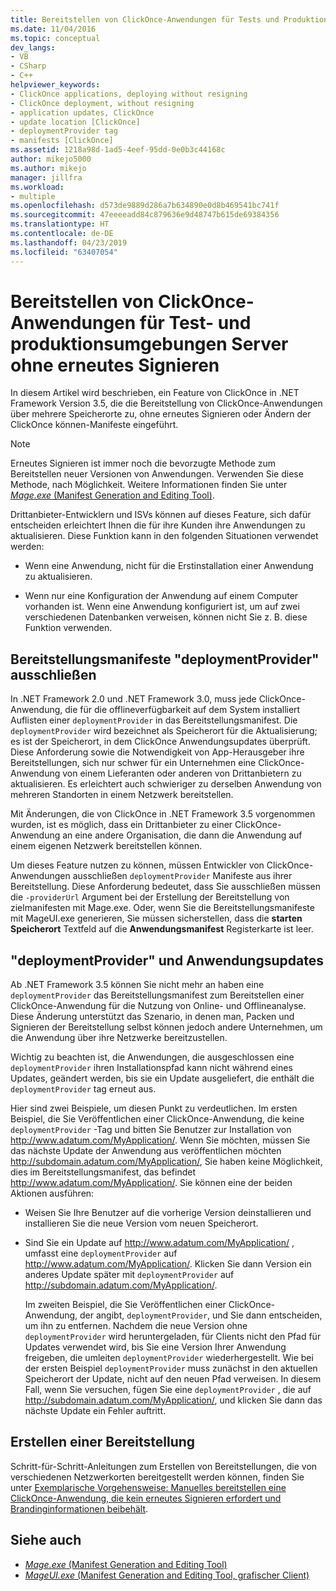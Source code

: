 ```yaml
---
title: Bereitstellen von ClickOnce-Anwendungen für Tests und Produktionsserver ohne erneutes Signieren | Microsoft-Dokumentation
ms.date: 11/04/2016
ms.topic: conceptual
dev_langs:
- VB
- CSharp
- C++
helpviewer_keywords:
- ClickOnce applications, deploying without resigning
- ClickOnce deployment, without resigning
- application updates, ClickOnce
- update location [ClickOnce]
- deploymentProvider tag
- manifests [ClickOnce]
ms.assetid: 1218a98d-1ad5-4eef-95dd-0e0b3c44168c
author: mikejo5000
ms.author: mikejo
manager: jillfra
ms.workload:
- multiple
ms.openlocfilehash: d573de9889d286a7b634890e0d8b469541bc741f
ms.sourcegitcommit: 47eeeeadd84c879636e9d48747b615de69384356
ms.translationtype: HT
ms.contentlocale: de-DE
ms.lasthandoff: 04/23/2019
ms.locfileid: "63407054"
---
```

# <a name="deploy-clickonce-applications-for-testing-and-production-servers-without-resigning"></a>Bereitstellen von ClickOnce-Anwendungen für Test- und produktionsumgebungen Server ohne erneutes Signieren
In diesem Artikel wird beschrieben, ein Feature von ClickOnce in .NET Framework Version 3.5, die die Bereitstellung von ClickOnce-Anwendungen über mehrere Speicherorte zu, ohne erneutes Signieren oder Ändern der ClickOnce können-Manifeste eingeführt.

> [!NOTE]
> Erneutes Signieren ist immer noch die bevorzugte Methode zum Bereitstellen neuer Versionen von Anwendungen. Verwenden Sie diese Methode, nach Möglichkeit. Weitere Informationen finden Sie unter [*Mage.exe* (Manifest Generation and Editing Tool)](/dotnet/framework/tools/mage-exe-manifest-generation-and-editing-tool).

 Drittanbieter-Entwicklern und ISVs können auf dieses Feature, sich dafür entscheiden erleichtert Ihnen die für ihre Kunden ihre Anwendungen zu aktualisieren. Diese Funktion kann in den folgenden Situationen verwendet werden:

- Wenn eine Anwendung, nicht für die Erstinstallation einer Anwendung zu aktualisieren.

- Wenn nur eine Konfiguration der Anwendung auf einem Computer vorhanden ist. Wenn eine Anwendung konfiguriert ist, um auf zwei verschiedenen Datenbanken verweisen, können nicht Sie z. B. diese Funktion verwenden.

## <a name="exclude-deploymentprovider-from-deployment-manifests"></a>Bereitstellungsmanifeste "deploymentProvider" ausschließen
 In .NET Framework 2.0 und .NET Framework 3.0, muss jede ClickOnce-Anwendung, die für die offlineverfügbarkeit auf dem System installiert Auflisten einer `deploymentProvider` in das Bereitstellungsmanifest. Die `deploymentProvider` wird bezeichnet als Speicherort für die Aktualisierung; es ist der Speicherort, in dem ClickOnce Anwendungsupdates überprüft. Diese Anforderung sowie die Notwendigkeit von App-Herausgeber ihre Bereitstellungen, sich nur schwer für ein Unternehmen eine ClickOnce-Anwendung von einem Lieferanten oder anderen von Drittanbietern zu aktualisieren. Es erleichtert auch schwieriger zu derselben Anwendung von mehreren Standorten in einem Netzwerk bereitstellen.

 Mit Änderungen, die von ClickOnce in .NET Framework 3.5 vorgenommen wurden, ist es möglich, dass ein Drittanbieter zu einer ClickOnce-Anwendung an eine andere Organisation, die dann die Anwendung auf einem eigenen Netzwerk bereitstellen können.

 Um dieses Feature nutzen zu können, müssen Entwickler von ClickOnce-Anwendungen ausschließen `deploymentProvider` Manifeste aus ihrer Bereitstellung. Diese Anforderung bedeutet, dass Sie ausschließen müssen die `-providerUrl` Argument bei der Erstellung der Bereitstellung von zielmanifesten mit Mage.exe. Oder, wenn Sie die Bereitstellungsmanifeste mit MageUI.exe generieren, Sie müssen sicherstellen, dass die **starten Speicherort** Textfeld auf die **Anwendungsmanifest** Registerkarte ist leer.

## <a name="deploymentprovider-and-application-updates"></a>"deploymentProvider" und Anwendungsupdates
 Ab .NET Framework 3.5 können Sie nicht mehr an haben eine `deploymentProvider` das Bereitstellungsmanifest zum Bereitstellen einer ClickOnce-Anwendung für die Nutzung von Online- und Offlineanalyse. Diese Änderung unterstützt das Szenario, in denen man, Packen und Signieren der Bereitstellung selbst können jedoch andere Unternehmen, um die Anwendung über ihre Netzwerke bereitzustellen.

 Wichtig zu beachten ist, die Anwendungen, die ausgeschlossen eine `deploymentProvider` ihren Installationspfad kann nicht während eines Updates, geändert werden, bis sie ein Update ausgeliefert, die enthält die `deploymentProvider` tag erneut aus.

 Hier sind zwei Beispiele, um diesen Punkt zu verdeutlichen. Im ersten Beispiel, die Sie Veröffentlichen einer ClickOnce-Anwendung, die keine `deploymentProvider` -Tag und bitten Sie Benutzer zur Installation von http://www.adatum.com/MyApplication/. Wenn Sie möchten, müssen Sie das nächste Update der Anwendung aus veröffentlichen möchten http://subdomain.adatum.com/MyApplication/, Sie haben keine Möglichkeit, dies im Bereitstellungsmanifest, das befindet http://www.adatum.com/MyApplication/. Sie können eine der beiden Aktionen ausführen:

- Weisen Sie Ihre Benutzer auf die vorherige Version deinstallieren und installieren Sie die neue Version vom neuen Speicherort.

- Sind Sie ein Update auf http://www.adatum.com/MyApplication/ , umfasst eine `deploymentProvider` auf http://www.adatum.com/MyApplication/. Klicken Sie dann Version ein anderes Update später mit `deploymentProvider` auf http://subdomain.adatum.com/MyApplication/.

  Im zweiten Beispiel, die Sie Veröffentlichen einer ClickOnce-Anwendung, der angibt, `deploymentProvider`, und Sie dann entscheiden, um ihn zu entfernen. Nachdem die neue Version ohne `deploymentProvider` wird heruntergeladen, für Clients nicht den Pfad für Updates verwendet wird, bis Sie eine Version Ihrer Anwendung freigeben, die umleiten `deploymentProvider` wiederhergestellt. Wie bei der ersten Beispiel `deploymentProvider` muss zunächst in den aktuellen Speicherort der Update, nicht auf den neuen Pfad verweisen. In diesem Fall, wenn Sie versuchen, fügen Sie eine `deploymentProvider` , die auf http://subdomain.adatum.com/MyApplication/, und klicken Sie dann das nächste Update ein Fehler auftritt.

## <a name="create-a-deployment"></a>Erstellen einer Bereitstellung
 Schritt-für-Schritt-Anleitungen zum Erstellen von Bereitstellungen, die von verschiedenen Netzwerkorten bereitgestellt werden können, finden Sie unter [Exemplarische Vorgehensweise: Manuelles bereitstellen eine ClickOnce-Anwendung, die kein erneutes Signieren erfordert und Brandinginformationen beibehält](../deployment/walkthrough-manually-deploying-a-clickonce-app-no-re-signing-required.md).

## <a name="see-also"></a>Siehe auch
- [*Mage.exe* (Manifest Generation and Editing Tool)](/dotnet/framework/tools/mage-exe-manifest-generation-and-editing-tool)
- [*MageUI.exe* (Manifest Generation and Editing Tool, grafischer Client)](/dotnet/framework/tools/mageui-exe-manifest-generation-and-editing-tool-graphical-client)
